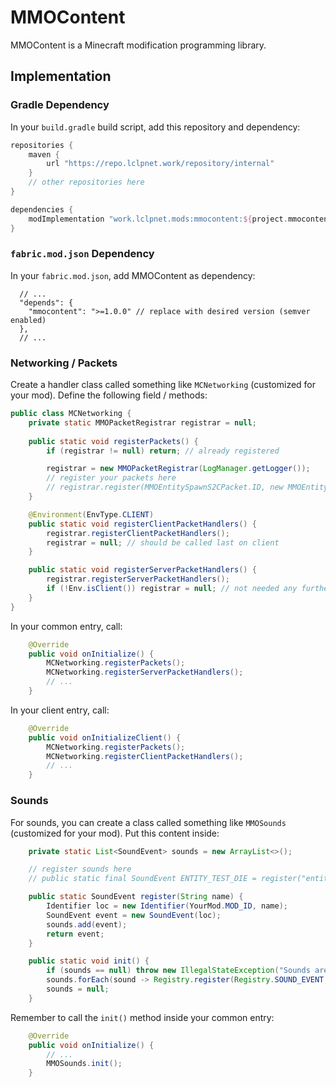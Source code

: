 # MMOContent
MMOContent is a Minecraft modification programming library.

## Implementation
### Gradle Dependency
In your `build.gradle` build script, add this repository and dependency:
```groovy
repositories {
    maven {
        url "https://repo.lclpnet.work/repository/internal"
    }
    // other repositories here
}

dependencies {
    modImplementation "work.lclpnet.mods:mmocontent:${project.mmocontent_version}" // replace with version
}
```

### `fabric.mod.json` Dependency
In your `fabric.mod.json`, add MMOContent as dependency:
```jsonc
  // ...
  "depends": {
    "mmocontent": ">=1.0.0" // replace with desired version (semver enabled)
  },
  // ...
```


### Networking / Packets
Create a handler class called something like `MCNetworking` (customized for your mod).
Define the following field / methods:
```java
public class MCNetworking {
    private static MMOPacketRegistrar registrar = null;
    
    public static void registerPackets() {
        if (registrar != null) return; // already registered

        registrar = new MMOPacketRegistrar(LogManager.getLogger());
        // register your packets here
        // registrar.register(MMOEntitySpawnS2CPacket.ID, new MMOEntitySpawnS2CPacket.Decoder());
    }

    @Environment(EnvType.CLIENT)
    public static void registerClientPacketHandlers() {
        registrar.registerClientPacketHandlers();
        registrar = null; // should be called last on client
    }

    public static void registerServerPacketHandlers() {
        registrar.registerServerPacketHandlers();
        if (!Env.isClient()) registrar = null; // not needed any further on a dedicated server
    }
} 
```

In your common entry, call:
```java
    @Override
    public void onInitialize() {
        MCNetworking.registerPackets();
        MCNetworking.registerServerPacketHandlers();
        // ...
    }
```

In your client entry, call:
```java
    @Override
    public void onInitializeClient() {
        MCNetworking.registerPackets();
        MCNetworking.registerClientPacketHandlers();
        // ...
    }
```

### Sounds
For sounds, you can create a class called something like `MMOSounds` (customized for your mod).
Put this content inside:
```java
    private static List<SoundEvent> sounds = new ArrayList<>();

    // register sounds here
    // public static final SoundEvent ENTITY_TEST_DIE = register("entity.test.die");

    public static SoundEvent register(String name) {
        Identifier loc = new Identifier(YourMod.MOD_ID, name);
        SoundEvent event = new SoundEvent(loc);
        sounds.add(event);
        return event;
    }

    public static void init() {
        if (sounds == null) throw new IllegalStateException("Sounds are already initialized");
        sounds.forEach(sound -> Registry.register(Registry.SOUND_EVENT, ((SoundEventAccessor) sound).getId(), sound));
        sounds = null;
    }
```
Remember to call the `init()` method inside your common entry:
```java
    @Override
    public void onInitialize() {
        // ...
        MMOSounds.init();
    }
```

